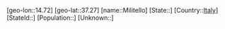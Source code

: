﻿---
location: [37.27,14.72]
type: City
tags:
- geo/City


SpocWebEntityId: 32482
isDeleted: false
confidential: public

---
[geo-lon::14.72]
[geo-lat::37.27]
[name::Militello]
[State::]
[Country::[Italy](geo/Continent/Europe/Italy.md)]
[StateId::]
[Population::]
[Unknown::]

